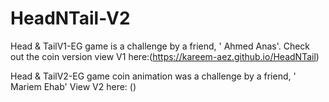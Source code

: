 # HeadNTail-V2

Head & TailV1-EG game is a challenge by a friend, ' Ahmed Anas'. Check out the coin version view V1 here:(https://kareem-aez.github.io/HeadNTail)

Head & TailV2-EG game coin animation was a challenge by a friend, ' Mariem Ehab' View V2 here: ()

